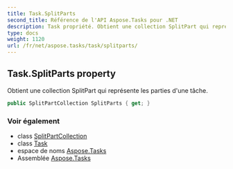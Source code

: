 ```yaml
---
title: Task.SplitParts
second_title: Référence de l'API Aspose.Tasks pour .NET
description: Task propriété. Obtient une collection SplitPart qui représente les parties dune tâche.
type: docs
weight: 1120
url: /fr/net/aspose.tasks/task/splitparts/
---
```

## Task.SplitParts property

Obtient une collection SplitPart qui représente les parties d'une tâche.

```csharp
public SplitPartCollection SplitParts { get; }
```

### Voir également

* class [SplitPartCollection](../../splitpartcollection/)
* class [Task](../)
* espace de noms [Aspose.Tasks](../../task/)
* Assemblée [Aspose.Tasks](../../../)


